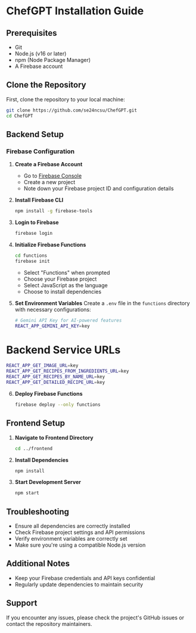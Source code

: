 # ChefGPT Installation Guide

## Prerequisites
- Git
- Node.js (v16 or later)
- npm (Node Package Manager)
- A Firebase account

## Clone the Repository

First, clone the repository to your local machine:

```bash
git clone https://github.com/se24ncsu/ChefGPT.git
cd ChefGPT
```

## Backend Setup

### Firebase Configuration

1. **Create a Firebase Account**
   - Go to [Firebase Console](https://console.firebase.google.com/)
   - Create a new project
   - Note down your Firebase project ID and configuration details

2. **Install Firebase CLI**
   ```bash
   npm install -g firebase-tools
   ```

3. **Login to Firebase**
   ```bash
   firebase login
   ```

4. **Initialize Firebase Functions**
   ```bash
   cd functions
   firebase init
   ```
   - Select "Functions" when prompted
   - Choose your Firebase project
   - Select JavaScript as the language
   - Choose to install dependencies

5. **Set Environment Variables**
   Create a `.env` file in the `functions` directory with necessary configurations:
   ```bash
   # Gemini API Key for AI-powered features
   REACT_APP_GEMINI_API_KEY=key
   ```
  
  # Backend Service URLs
  ```bash
  REACT_APP_GET_IMAGE_URL=key
  REACT_APP_GET_RECIPES_FROM_INGREDIENTS_URL=key
  REACT_APP_GET_RECIPES_BY_NAME_URL=key
  REACT_APP_GET_DETAILED_RECIPE_URL=key
   ```

6. **Deploy Firebase Functions**
   ```bash
   firebase deploy --only functions
   ```

## Frontend Setup

1. **Navigate to Frontend Directory**
   ```bash
   cd ../frontend
   ```

2. **Install Dependencies**
   ```bash
   npm install
   ```

3. **Start Development Server**
   ```bash
   npm start
   ```

## Troubleshooting

- Ensure all dependencies are correctly installed
- Check Firebase project settings and API permissions
- Verify environment variables are correctly set
- Make sure you're using a compatible Node.js version

## Additional Notes

- Keep your Firebase credentials and API keys confidential
- Regularly update dependencies to maintain security

## Support

If you encounter any issues, please check the project's GitHub issues or contact the repository maintainers.
